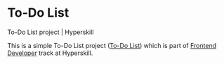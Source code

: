 # To-Do List
To-Do List project | Hyperskill

This is a simple To-Do List project ([To-Do List](https://hyperskill.org/projects/183?track=5)) which is part of [Frontend Developer](https://hyperskill.org/tracks/5) track at Hyperskill.
